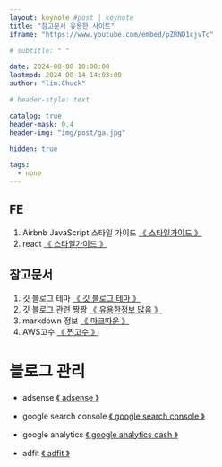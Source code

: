 ```yaml
---
layout: keynote #post | keynote
title: "참고문서 유용한 사이트"
iframe: "https://www.youtube.com/embed/pZRND1cjvTc"

# subtitle: " "

date: 2024-08-08 10:00:00
lastmod: 2024-08-14 14:03:00
author: "lim.Chuck"

# header-style: text

catalog: true
header-mask: 0.4
header-img: "img/post/ga.jpg"

hidden: true

tags:
  - none
---
```


<!-- ---
layout:     keynote
title:      "Service Worker 101「GDG DevFest 2016 北京」"
subtitle:   "🎞  Slides:Service Worker 101, Working Offline and Instant Loading (GDG DevFest 2016 Beijing)"
iframe:     "//huangxuan.me/sw-101-gdgdf/"
navcolor:   "invert"
date:       2016-11-20
author:     "Hux"
tags:
    - Slides
    - Web
    - PWA
--- -->

## FE

1. Airbnb JavaScript 스타일 가이드 [《 스타일가이드 》](https://github.com/parksb/javascript-style-guide?tab=readme-ov-file)
1. react [《 스타일가이드 》](https://react.vlpt.us/)

## 참고문서

1. 깃 블로그 테마 [《 깃 블로그 테마 》](https://github.com/topics/jekyll-theme)
1. 깃 블로그 관련 짱짱 [《 유용한정보 많음 》](https://devinlife.com/howto/)
1. markdown 정보 [《 마크따운 》](https://ingu627.github.io/md/markdown_grammar)
1. AWS고수 [《 찐고수 》](https://inpa.tistory.com/entry/AWS-%F0%9F%93%9A-S3-%EC%A0%95%EC%A0%81-%EC%9B%B9-%EC%82%AC%EC%9D%B4%ED%8A%B8-%ED%98%B8%EC%8A%A4%ED%8C%85-%EB%8F%84%EB%A9%94%EC%9D%B8-%EC%84%A4%EC%A0%95Route-53)

# 블로그 관리

- adsense [《 adsense 》](https://www.google.com/adsense/new/u/0/pub-3587550545741227/onboarding)
- google search console [《 google search console 》](https://search.google.com/search-console?resource_id=https%3A%2F%2Fpocodingwer.github.io%2F&hl=ko)
- google analytics [《 google analytics dash 》](https://analytics.google.com/analytics/web/#/p453484094/reports/intelligenthome?params=_u..nav%3Dmaui)

- adfit [《 adfit 》](https://adfit.kakao.com/dashboard)
